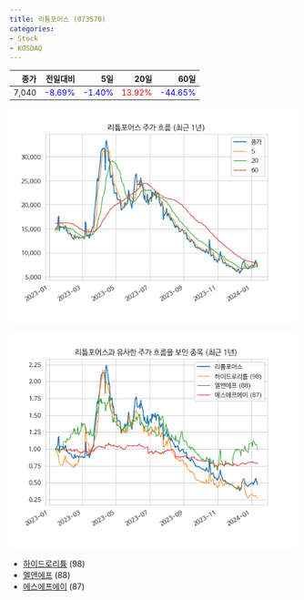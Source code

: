 ```yaml
---
title: 리튬포어스 (073570)
categories:
- Stock
- KOSDAQ
---
```


|종가|전일대비|5일|20일|60일|
|---:|-------:|--:|---:|---:|
|7,040|<span style="color: blue">-8.69%</span>|<span style="color: blue">-1.40%</span>|<span style="color: red">13.92%</span>|<span style="color: blue">-44.65%</span>|


<!-- more -->

![073570](/assets/images/stock/073570.png)

![073570](/assets/images/stock/073570_sim.png)

- [하이드로리튬](/101670/) (98)
- [엘앤에프](/066970/) (88)
- [에스에프에이](//056190/) (87)